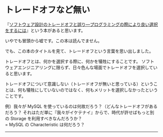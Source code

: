 トレードオフなど無い
====

『[ソフトウェア設計のトレードオフと誤り―プログラミングの際により良い選択をするには](https://www.oreilly.co.jp//books/9784814400317/)』という本があると思います。

いやでも冒頭から嘘です。この本は読んでません。

でも、この本のタイトルを見て、トレードオフという言葉を思い出しました。

トレードオフとは、何かを選択する際に、何かを犠牲にすることです。
ソフトウェアエンジニアリングに限らず、日々色んな場面でトレードオフを選択していると思います。

トレードオフについて意識しない（トレードオフが無いと思っている）ということは、何も犠牲にしていないのではなく、何もメリットを選択しなかったということです。

例）我々が MySQL を使っているのは何故だろう？（どんなトレードオフがあるだろう？ それはただ単に『我々がイケテナイ』からで、時代が許せばもっと別の Storage を利用すべきなんだろうか？ \
= MySQL の Characteristic は何だろう？

----



